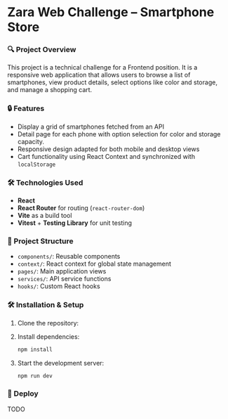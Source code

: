 # Zara Web Challenge – Smartphone Store

### 🔍 Project Overview

This project is a technical challenge for a Frontend position. It is a responsive web application that allows users to browse a list of smartphones, view product details, select options like color and storage, and manage a shopping cart.

### 🔒 Features

- Display a grid of smartphones fetched from an API
- Detail page for each phone with option selection for color and storage capacity.
- Responsive design adapted for both mobile and desktop views
- Cart functionality using React Context and synchronized with `localStorage`

### 🛠️ Technologies Used

- **React**
- **React Router** for routing (`react-router-dom`)
- **Vite** as a build tool
- **Vitest** + **Testing Library** for unit testing

### 📁 Project Structure

- `components/`: Reusable components
- `context/`: React context for global state management
- `pages/`: Main application views
- `services/`: API service functions
- `hooks/`: Custom React hooks

### 🛠️ Installation & Setup

1. Clone the repository:

2. Install dependencies:

   ```sh
   npm install
   ```

3. Start the development server:

   ```sh
   npm run dev
   ```

### 🚀 Deploy

TODO

